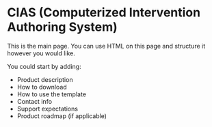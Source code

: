 # CIAS (Computerized Intervention Authoring System)

This is the main page. You can use HTML on this page and structure it however you would like.  

You could start by adding:
- Product description
- How to download
- How to use the template
- Contact info
- Support expectations
- Product roadmap (if applicable)
